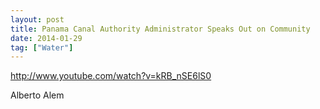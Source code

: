 ```yaml
---
layout: post
title: Panama Canal Authority Administrator Speaks Out on Community
date: 2014-01-29
tag: ["Water"]
---
```


http://www.youtube.com/watch?v=kRB_nSE6lS0  

Alberto Alem